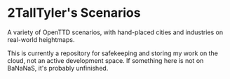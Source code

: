 # 2TallTyler's Scenarios
A variety of OpenTTD scenarios, with hand-placed cities and industries on real-world heightmaps.

This is currently a repository for safekeeping and storing my work on the cloud, not an active development space. If something here is not on BaNaNaS, it's probably unfinished.
